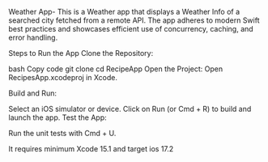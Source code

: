 Weather App- This is a Weather app that displays a Weather Info of a searched city fetched from a remote API. The app adheres to modern Swift best practices and showcases efficient use of concurrency, caching, and error handling.

Steps to Run the App Clone the Repository:

bash Copy code git clone cd RecipeApp Open the Project: Open RecipesApp.xcodeproj in Xcode.

Build and Run:

Select an iOS simulator or device. Click on Run (or Cmd + R) to build and launch the app. Test the App:

Run the unit tests with Cmd + U.

It requires minimum Xcode 15.1 and target ios 17.2
